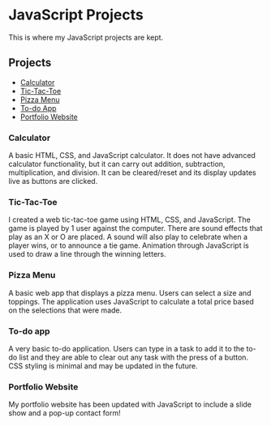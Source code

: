 # JavaScript Projects

This is where my JavaScript projects are kept.

## Projects

- [Calculator](https://github.com/madakdouk/JavaScriptProjects/tree/main/calculator)
- [Tic-Tac-Toe](https://github.com/madakdouk/JavaScriptProjects/tree/main/TicTacToe)
- [Pizza Menu](https://github.com/madakdouk/JavaScriptProjects/tree/main/pizza_project)
- [To-do App](https://github.com/madakdouk/JavaScriptProjects/tree/main/todoApp)
- [Portfolio Website](https://madakdouk.github.io/)

### Calculator
A basic HTML, CSS, and JavaScript calculator. It does not have advanced calculator functionality, but it can carry out addition, subtraction, multiplication, and division. It can be cleared/reset and its display updates live as buttons are clicked.

### Tic-Tac-Toe
I created a web tic-tac-toe game using HTML, CSS, and JavaScript. The game is played by 1 user against the computer. There are sound effects that play as an X or O are placed. A sound will also play to celebrate when a player wins, or to announce a tie game. Animation through JavaScript is used to draw a line through the winning letters.

### Pizza Menu
A basic web app that displays a pizza menu. Users can select a size and toppings. The application uses JavaScript to calculate a total price based on the selections that were made.

### To-do app
A very basic to-do application. Users can type in a task to add it to the to-do list and they are able to clear out any task with the press of a button. CSS styling is minimal and may be updated in the future.

### Portfolio Website
My portfolio website has been updated with JavaScript to include a slide show and a pop-up contact form!
